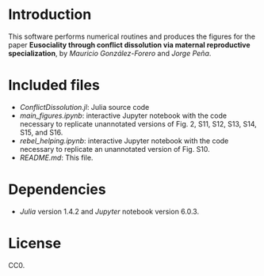 # Introduction

This software performs numerical routines and produces the figures for the paper **Eusociality through conflict dissolution via maternal reproductive specialization**, by *Mauricio González-Forero* and *Jorge Peña*. 

# Included files

* *ConflictDissolution.jl*: Julia source code
* *main_figures.ipynb*: interactive Jupyter notebook with the code necessary to replicate unannotated versions of Fig. 2, S11, S12, S13, S14, S15, and S16.
* *rebel_helping.ipynb*: interactive Jupyter notebook with the code necessary to replicate an unannotated version of Fig. S10.
* *README.md*: This file.

# Dependencies

* *Julia* version 1.4.2 and *Jupyter* notebook version 6.0.3.

# License

CC0.
